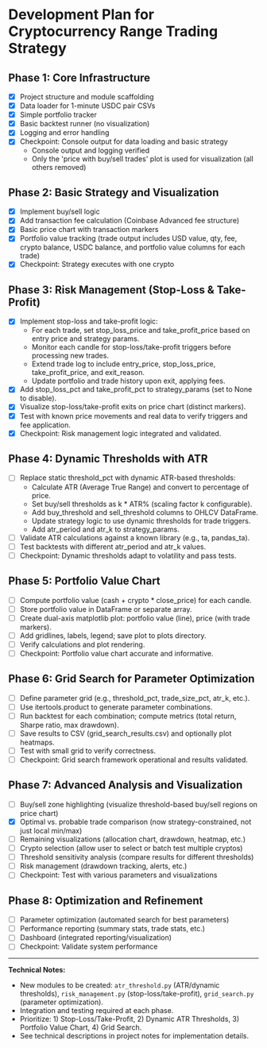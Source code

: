 # Development Plan for Cryptocurrency Range Trading Strategy

## Phase 1: Core Infrastructure
- [x] Project structure and module scaffolding
- [x] Data loader for 1-minute USDC pair CSVs
- [x] Simple portfolio tracker
- [x] Basic backtest runner (no visualization)
- [x] Logging and error handling
- [x] Checkpoint: Console output for data loading and basic strategy
  - Console output and logging verified
  - Only the 'price with buy/sell trades' plot is used for visualization (all others removed)

## Phase 2: Basic Strategy and Visualization
- [x] Implement buy/sell logic
- [x] Add transaction fee calculation (Coinbase Advanced fee structure)
- [x] Basic price chart with transaction markers
- [x] Portfolio value tracking (trade output includes USD value, qty, fee, crypto balance, USDC balance, and portfolio value columns for each trade)
- [x] Checkpoint: Strategy executes with one crypto

## Phase 3: Risk Management (Stop-Loss & Take-Profit)
- [x] Implement stop-loss and take-profit logic:
    - For each trade, set stop_loss_price and take_profit_price based on entry price and strategy params.
    - Monitor each candle for stop-loss/take-profit triggers before processing new trades.
    - Extend trade log to include entry_price, stop_loss_price, take_profit_price, and exit_reason.
    - Update portfolio and trade history upon exit, applying fees.
- [x] Add stop_loss_pct and take_profit_pct to strategy_params (set to None to disable).
- [x] Visualize stop-loss/take-profit exits on price chart (distinct markers).
- [x] Test with known price movements and real data to verify triggers and fee application.
- [x] Checkpoint: Risk management logic integrated and validated.

## Phase 4: Dynamic Thresholds with ATR
- [ ] Replace static threshold_pct with dynamic ATR-based thresholds:
    - Calculate ATR (Average True Range) and convert to percentage of price.
    - Set buy/sell thresholds as k * ATR% (scaling factor k configurable).
    - Add buy_threshold and sell_threshold columns to OHLCV DataFrame.
    - Update strategy logic to use dynamic thresholds for trade triggers.
    - Add atr_period and atr_k to strategy_params.
- [ ] Validate ATR calculations against a known library (e.g., ta, pandas_ta).
- [ ] Test backtests with different atr_period and atr_k values.
- [ ] Checkpoint: Dynamic thresholds adapt to volatility and pass tests.

## Phase 5: Portfolio Value Chart
- [ ] Compute portfolio value (cash + crypto * close_price) for each candle.
- [ ] Store portfolio value in DataFrame or separate array.
- [ ] Create dual-axis matplotlib plot: portfolio value (line), price (with trade markers).
- [ ] Add gridlines, labels, legend; save plot to plots directory.
- [ ] Verify calculations and plot rendering.
- [ ] Checkpoint: Portfolio value chart accurate and informative.

## Phase 6: Grid Search for Parameter Optimization
- [ ] Define parameter grid (e.g., threshold_pct, trade_size_pct, atr_k, etc.).
- [ ] Use itertools.product to generate parameter combinations.
- [ ] Run backtest for each combination; compute metrics (total return, Sharpe ratio, max drawdown).
- [ ] Save results to CSV (grid_search_results.csv) and optionally plot heatmaps.
- [ ] Test with small grid to verify correctness.
- [ ] Checkpoint: Grid search framework operational and results validated.

## Phase 7: Advanced Analysis and Visualization
- [ ] Buy/sell zone highlighting (visualize threshold-based buy/sell regions on price chart)
- [x] Optimal vs. probable trade comparison (now strategy-constrained, not just local min/max)
- [ ] Remaining visualizations (allocation chart, drawdown, heatmap, etc.)
- [ ] Crypto selection (allow user to select or batch test multiple cryptos)
- [ ] Threshold sensitivity analysis (compare results for different thresholds)
- [ ] Risk management (drawdown tracking, alerts, etc.)
- [ ] Checkpoint: Test with various parameters and visualizations

## Phase 8: Optimization and Refinement
- [ ] Parameter optimization (automated search for best parameters)
- [ ] Performance reporting (summary stats, trade stats, etc.)
- [ ] Dashboard (integrated reporting/visualization)
- [ ] Checkpoint: Validate system performance

---

**Technical Notes:**
- New modules to be created: `atr_threshold.py` (ATR/dynamic thresholds), `risk_management.py` (stop-loss/take-profit), `grid_search.py` (parameter optimization).
- Integration and testing required at each phase.
- Prioritize: 1) Stop-Loss/Take-Profit, 2) Dynamic ATR Thresholds, 3) Portfolio Value Chart, 4) Grid Search.
- See technical descriptions in project notes for implementation details.
